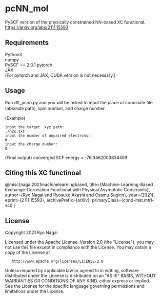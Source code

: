 # pcNN_mol
PySCF version of the physically constrained NN-based XC functional.
https://arxiv.org/abs/2111.15593

## Requirements
Python3  
numpy  
PySCF == 2.0.1
pytorch   
JAX  
(For pytorch and JAX, CUDA version is not necessary.)

## Usage
Run dft_pcnn.py and you will be asked to input the place of coodinate file (absolute path), spin number, and charge number.　　　　
　　　
   
(Example)
```
input the target .xyz path:
./h2o.txt
input the number of unpaired electrons:
0
input the charge number:
0
```
(Final output)
converged SCF energy = -76.3462003834499

## Citing this XC functinoal
@misc{nagai2021machinelearningbased,
      title={Machine-Learning-Based Exchange-Correlation Functional with Physical Asymptotic Constraints}, 
      author={Ryo Nagai and Ryosuke Akashi and Osamu Sugino},
      year={2021},
      eprint={2111.15593},
      archivePrefix={arXiv},
      primaryClass={cond-mat.mtrl-sci}
}


## License
Copyright 2021 Ryo Nagai

   Licensed under the Apache License, Version 2.0 (the "License");
   you may not use this file except in compliance with the License.
   You may obtain a copy of the License at

       http://www.apache.org/licenses/LICENSE-2.0

   Unless required by applicable law or agreed to in writing, software
   distributed under the License is distributed on an "AS IS" BASIS,
   WITHOUT WARRANTIES OR CONDITIONS OF ANY KIND, either express or implied.
   See the License for the specific language governing permissions and
   limitations under the License.
